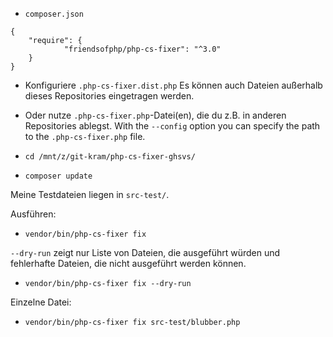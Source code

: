 - `composer.json`

```
{
    "require": {
			"friendsofphp/php-cs-fixer": "^3.0"
    }
}
```
- Konfiguriere `.php-cs-fixer.dist.php`
Es können auch Dateien außerhalb dieses Repositories eingetragen werden.

- Oder nutze `.php-cs-fixer.php`-Datei(en), die du z.B. in anderen Repositories ablegst.
With the ``--config`` option you can specify the path to the
``.php-cs-fixer.php`` file.


- `cd /mnt/z/git-kram/php-cs-fixer-ghsvs/`
- `composer update`

Meine Testdateien liegen in `src-test/`.

Ausführen:
- `vendor/bin/php-cs-fixer fix`

`--dry-run` zeigt nur Liste von Dateien, die ausgeführt würden und fehlerhafte Dateien, die nicht ausgeführt werden können.
- `vendor/bin/php-cs-fixer fix --dry-run`

Einzelne Datei:
- `vendor/bin/php-cs-fixer fix src-test/blubber.php`
